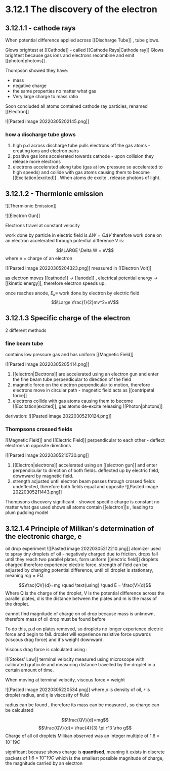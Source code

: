 # 3.12.1 The discovery of the electron

## 3.12.1.1 - cathode rays
When potential difference applied across [[Discharge Tube]] , tube glows. 

Glows brightest at [[Cathode]] - called [[Cathode Rays|Cathode ray]] 
Glows brightest because gas ions and electrons recombine and emit [[photon|photons]] .

Thompson showed they have:
- mass 
- negative charge 
- the same properties no matter what gas
- Very large charge to mass ratio

Soon concluded all atoms contained cathode ray particles, renamed [[Electron]]


![[Pasted image 20220305202145.png]]

### how a discharge tube glows
1) high p.d across discharge tube pulls electrons off the gas atoms - creating ions and electron pairs
2) positive gas ions accelerated towards cathode - upon collision they release more electrons
3) electrons accelerated along tube (gas at low pressure so accelerated to high speeds) and collide with gas atoms causing them to become [[Excitation|excited]] . When atoms de excite , release photons of light.

## 3.12.1.2 - Thermionic emission
![[Thermionic Emission]]

![[Electron Gun]]

Electrons travel at constant velocity

work done by particle in electric field is $\Delta W = Q \Delta V$ therefore work done on an electron accelerated through potential difference V is:

$$\LARGE \Delta W = eV$$
where e = charge of an electron

![[Pasted image 20220305204323.png]]
measured in [[Electron Volt]]

as electron moves [[cathode]] -> [[anode]] , electrical potential energy -> [[kinetic energy]], therefore electron speeds up.

once reaches anode, $E_k \equiv$ work done by electron by electric field
$$\Large \frac{1}{2}mv^2=eV$$
## 3.12.1.3 Specific charge of the electron

2 different methods 

### fine beam tube
contains low pressure gas and has uniform [[Magnetic Field]]

![[Pasted image 20220305205414.png]]
1) [[electron|Electrons]] are accelerated using an electron gun and enter the fine beam tube perpendicular to direction of the field 
2) magnetic force on the electron perpendicular to motion, therefore electrons move in circular path - magnetic field acts as [[centripetal force]]
3) electrons collide with gas atoms causing them to become [[Excitation|excited]], gas atoms de-excite releasing [[Photon|photons]]

derivation:
![[Pasted image 20220305210124.png]]

### Thompsons crossed fields
[[Magnetic Field]] and [[Electric Field]]
perpendicular to each other - deflect electrons in opposite directions

![[Pasted image 20220305210730.png]]

1) [[Electron|electrons]] accelerated using an [[electron gun]] and enter perpendicular to direction of both fields. deflected up by electric field, downward by magnetic field.
2) strength adjusted until electron beam passes through crossed fields undeflected, therefore both fields equal and opposite
![[Pasted image 20220305211443.png]]

Thompsons discovery significant - showed specific charge is constant no matter what gas used
shows all atoms contain [[electron]]s , leading to plum pudding model

## 3.12.1.4 Principle of Milikan's determination of the electronic charge, e
oil drop experiment
![[Pasted image 20220305212210.png]]
atomizer used to spray tiny droplets of oil - negatively charged due to friction. 
drops fall until they reach two parallel plates, form uniform [[electric field]] 
droplets charged therefore experience electric force. 
strength of field can be adjusted by changing potential difference, until oil droplet is stationary, meaning $mg=EQ$

$$\frac{QV}{d}=mg \quad \text{using} \quad E = \frac{V}{d}$$ Where Q is the charge of the droplet, V is the potential difference across the parallel plates, d is the distance between the plates and m is the mass of the droplet.

cannot find magnitude of charge on oil drop because mass is unknown, therefore mass of oil drop must be found before

To do this, p.d on plates removed, so droplets no longer experience electric force and begin to fall. droplet will experience resistive force upwards (viscous drag force) and it's weight downward. 

Viscous drag force is calculated using :

![[Stokes’ Law]]
terminal velocity measured using microscope with calibrated graticule and measuring distance travelled by the droplet in a certain amount of time.

When moving at terminal velocity, viscous force = weight

![[Pasted image 20220305220534.png]]
where $\rho$ is density of oil, $r$ is droplet radius, and $\eta$ is viscosity of fluid

radius can be found , therefore its mass can be measured , so charge can be calculated

$$\frac{QV}{d}=mg$$
$$\frac{QV}{d}= \frac{4}{3} \pi r^3 \rho g$$
Charge of all oil droplets Milikan observed was an integer multiple of $1.6 \times10^-19 C$ 

significant because shows charge is **quantised**, meaning it exists in discrete packets of $1.6 \times10^-19 C$ which is the smallest possible magnitude of charge, the magnitude carried by an electron